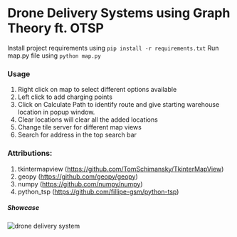 # Drone Delivery Systems using Graph Theory ft. OTSP
Install project requirements using ``` pip install -r requirements.txt ```
Run map.py file using ``` python map.py ```

### Usage
1. Right click on map to select different options available
2. Left click to add charging points
3. Click on Calculate Path to identify route and give starting warehouse location in popup window.
4. Clear locations will clear all the added locations
5. Change tile server for different map views
6. Search for address in the top search bar

### Attributions:
1. tkintermapview (https://github.com/TomSchimansky/TkinterMapView)
2. geopy (https://github.com/geopy/geopy)
3. numpy (https://github.com/numpy/numpy)
4. python_tsp (https://github.com/fillipe-gsm/python-tsp)


##### Showcase
![drone delivery system](https://github.com/ynvp/DroneDeliverySystems/blob/main/images/showcase1.png?raw=true)
